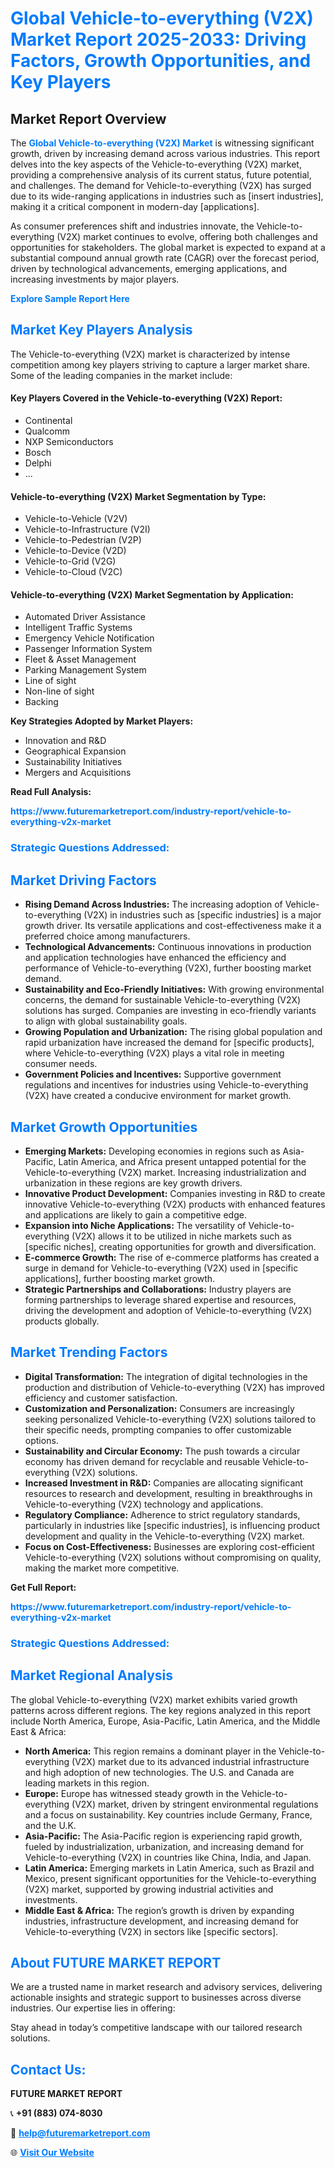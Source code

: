 <h1 style="color: #007BFF;">Global Vehicle-to-everything (V2X) Market Report 2025-2033: Driving Factors, Growth Opportunities, and Key Players</h1>

<section id="overview">
<h2>Market Report Overview</h2>
<p>The <a href="https://www.futuremarketreport.com/industry-report/vehicle-to-everything-v2x-market" style="color: #007BFF; text-decoration: none;"><strong>Global Vehicle-to-everything (V2X) Market</strong></a> is witnessing significant growth, driven by increasing demand across various industries. This report delves into the key aspects of the Vehicle-to-everything (V2X) market, providing a comprehensive analysis of its current status, future potential, and challenges. The demand for Vehicle-to-everything (V2X) has surged due to its wide-ranging applications in industries such as [insert industries], making it a critical component in modern-day [applications].</p>
<p>As consumer preferences shift and industries innovate, the Vehicle-to-everything (V2X) market continues to evolve, offering both challenges and opportunities for stakeholders. The global market is expected to expand at a substantial compound annual growth rate (CAGR) over the forecast period, driven by technological advancements, emerging applications, and increasing investments by major players.</p>
</section>

<section id="overview">
<p><a href="https://www.futuremarketreport.com/request-sample/reportId=99397" style="color: #007BFF; text-decoration: none;"><strong>Explore Sample Report Here</strong></a></p>
</section>

<section id="key-players">
<h2 style="color: #007BFF;">Market Key Players Analysis</h2>
<p>The Vehicle-to-everything (V2X) market is characterized by intense competition among key players striving to capture a larger market share. Some of the leading companies in the market include:</p>
<h4>Key Players Covered in the Vehicle-to-everything (V2X) Report:</h4>
<ul><li>Continental</li><li>Qualcomm</li><li>NXP Semiconductors</li><li>Bosch</li><li>Delphi</li><li>...</li></ul>
<h4>Vehicle-to-everything (V2X) Market Segmentation by Type:</h4>
<ul><li>Vehicle-to-Vehicle (V2V)</li><li>Vehicle-to-Infrastructure (V2I)</li><li>Vehicle-to-Pedestrian (V2P)</li><li>Vehicle-to-Device (V2D)</li><li>Vehicle-to-Grid (V2G)</li><li>Vehicle-to-Cloud (V2C)</li></ul>

<h4>Vehicle-to-everything (V2X) Market Segmentation by Application:</h4>
<ul><li>Automated Driver Assistance</li><li>Intelligent Traffic Systems</li><li>Emergency Vehicle Notification</li><li>Passenger Information System</li><li>Fleet &amp; Asset Management</li><li>Parking Management System</li><li>Line of sight</li><li>Non-line of sight</li><li>Backing</li></ul>
<p><strong>Key Strategies Adopted by Market Players:</strong></p>
<ul>
<li>Innovation and R&D</li>
<li>Geographical Expansion</li>
<li>Sustainability Initiatives</li>
<li>Mergers and Acquisitions</li>
</ul>
</section>

<section>
<p><strong>Read Full Analysis: </strong></p><a href="https://www.futuremarketreport.com/industry-report/vehicle-to-everything-v2x-market" style="color: #007BFF; text-decoration: none;"><strong>https://www.futuremarketreport.com/industry-report/vehicle-to-everything-v2x-market</strong></a>
<h3 style="color: #007BFF;">Strategic Questions Addressed:</h3>
</section>

<section id="driving-factors">
<h2 style="color: #007BFF;">Market Driving Factors</h2>
<ul>
<li><strong>Rising Demand Across Industries:</strong> The increasing adoption of Vehicle-to-everything (V2X) in industries such as [specific industries] is a major growth driver. Its versatile applications and cost-effectiveness make it a preferred choice among manufacturers.</li>
<li><strong>Technological Advancements:</strong> Continuous innovations in production and application technologies have enhanced the efficiency and performance of Vehicle-to-everything (V2X), further boosting market demand.</li>
<li><strong>Sustainability and Eco-Friendly Initiatives:</strong> With growing environmental concerns, the demand for sustainable Vehicle-to-everything (V2X) solutions has surged. Companies are investing in eco-friendly variants to align with global sustainability goals.</li>
<li><strong>Growing Population and Urbanization:</strong> The rising global population and rapid urbanization have increased the demand for [specific products], where Vehicle-to-everything (V2X) plays a vital role in meeting consumer needs.</li>
<li><strong>Government Policies and Incentives:</strong> Supportive government regulations and incentives for industries using Vehicle-to-everything (V2X) have created a conducive environment for market growth.</li>
</ul>
</section>

<section id="growth-opportunities">
<h2 style="color: #007BFF;">Market Growth Opportunities</h2>
<ul>
<li><strong>Emerging Markets:</strong> Developing economies in regions such as Asia-Pacific, Latin America, and Africa present untapped potential for the Vehicle-to-everything (V2X) market. Increasing industrialization and urbanization in these regions are key growth drivers.</li>
<li><strong>Innovative Product Development:</strong> Companies investing in R&D to create innovative Vehicle-to-everything (V2X) products with enhanced features and applications are likely to gain a competitive edge.</li>
<li><strong>Expansion into Niche Applications:</strong> The versatility of Vehicle-to-everything (V2X) allows it to be utilized in niche markets such as [specific niches], creating opportunities for growth and diversification.</li>
<li><strong>E-commerce Growth:</strong> The rise of e-commerce platforms has created a surge in demand for Vehicle-to-everything (V2X) used in [specific applications], further boosting market growth.</li>
<li><strong>Strategic Partnerships and Collaborations:</strong> Industry players are forming partnerships to leverage shared expertise and resources, driving the development and adoption of Vehicle-to-everything (V2X) products globally.</li>
</ul>
</section>

<section id="trending-factors">
<h2 style="color: #007BFF;">Market Trending Factors</h2>
<ul>
<li><strong>Digital Transformation:</strong> The integration of digital technologies in the production and distribution of Vehicle-to-everything (V2X) has improved efficiency and customer satisfaction.</li>
<li><strong>Customization and Personalization:</strong> Consumers are increasingly seeking personalized Vehicle-to-everything (V2X) solutions tailored to their specific needs, prompting companies to offer customizable options.</li>
<li><strong>Sustainability and Circular Economy:</strong> The push towards a circular economy has driven demand for recyclable and reusable Vehicle-to-everything (V2X) solutions.</li>
<li><strong>Increased Investment in R&D:</strong> Companies are allocating significant resources to research and development, resulting in breakthroughs in Vehicle-to-everything (V2X) technology and applications.</li>
<li><strong>Regulatory Compliance:</strong> Adherence to strict regulatory standards, particularly in industries like [specific industries], is influencing product development and quality in the Vehicle-to-everything (V2X) market.</li>
<li><strong>Focus on Cost-Effectiveness:</strong> Businesses are exploring cost-efficient Vehicle-to-everything (V2X) solutions without compromising on quality, making the market more competitive.</li>
</ul>
</section>

<section>
<p><strong>Get Full Report: </strong></p><a href="https://www.futuremarketreport.com/industry-report/vehicle-to-everything-v2x-market" style="color: #007BFF; text-decoration: none;"><strong>https://www.futuremarketreport.com/industry-report/vehicle-to-everything-v2x-market</strong></a>
<h3 style="color: #007BFF;">Strategic Questions Addressed:</h3>
</section>


<section id="regional-analysis">
<h2 style="color: #007BFF;">Market Regional Analysis</h2>
<p>The global Vehicle-to-everything (V2X) market exhibits varied growth patterns across different regions. The key regions analyzed in this report include North America, Europe, Asia-Pacific, Latin America, and the Middle East & Africa:</p>
<ul>
<li><strong>North America:</strong> This region remains a dominant player in the Vehicle-to-everything (V2X) market due to its advanced industrial infrastructure and high adoption of new technologies. The U.S. and Canada are leading markets in this region.</li>
<li><strong>Europe:</strong> Europe has witnessed steady growth in the Vehicle-to-everything (V2X) market, driven by stringent environmental regulations and a focus on sustainability. Key countries include Germany, France, and the U.K.</li>
<li><strong>Asia-Pacific:</strong> The Asia-Pacific region is experiencing rapid growth, fueled by industrialization, urbanization, and increasing demand for Vehicle-to-everything (V2X) in countries like China, India, and Japan.</li>
<li><strong>Latin America:</strong> Emerging markets in Latin America, such as Brazil and Mexico, present significant opportunities for the Vehicle-to-everything (V2X) market, supported by growing industrial activities and investments.</li>
<li><strong>Middle East & Africa:</strong> The region’s growth is driven by expanding industries, infrastructure development, and increasing demand for Vehicle-to-everything (V2X) in sectors like [specific sectors].</li>
</ul>
</section>

<footer>
<h2 style="color: #007BFF;">About FUTURE MARKET REPORT</h2>
<p>We are a trusted name in market research and advisory services, delivering actionable insights and strategic support to businesses across diverse industries. Our expertise lies in offering:</p>

<p>Stay ahead in today’s competitive landscape with our tailored research solutions.</p>

<h2 style="color: #007BFF;">Contact Us:</h2>
<p><strong>FUTURE MARKET REPORT</strong></p>
<p>📞 <strong>+91 (883) 074-8030</strong></p>
<p>📧 <strong><a href="mailto:help@futuremarketreport.com" style="color: #007BFF;">help@futuremarketreport.com</a></strong></p>
<p>🌐 <strong><a href="https://www.futuremarketreport.com/" style="color: #007BFF;">Visit Our Website</a></strong></p>
</footer>